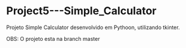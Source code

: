 # Project5---Simple_Calculator
Projeto Simple Calculator desenvolvido em Pythoon, utilizando tkinter. 



OBS: O projeto esta na branch master
